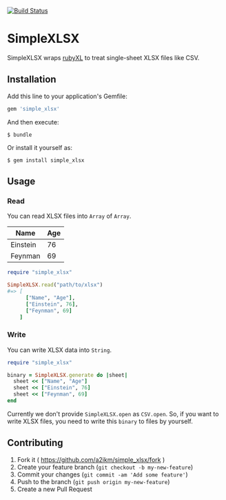 [![Build Status](https://travis-ci.org/a2ikm/simple_xlsx.svg)](https://travis-ci.org/a2ikm/simple_xlsx)

# SimpleXLSX

SimpleXLSX wraps [rubyXL](http://rubygems.org/gems/rubyXL) to treat single-sheet XLSX files like CSV.

## Installation

Add this line to your application's Gemfile:

```ruby
gem 'simple_xlsx'
```

And then execute:

    $ bundle

Or install it yourself as:

    $ gem install simple_xlsx

## Usage

### Read

You can read XLSX files into `Array` of `Array`.

| Name     | Age |
|----------|-----|
| Einstein |  76 |
| Feynman  |  69 |

```ruby
require "simple_xlsx"

SimpleXLSX.read("path/to/xlsx")
#=> [
      ["Name", "Age"],
      ["Einstein", 76],
      ["Feynman", 69]
    ]
```

### Write

You can write XLSX data into `String`.

```ruby
require "simple_xlsx"

binary = SimpleXLSX.generate do |sheet|
  sheet << ["Name", "Age"]
  sheet << ["Einstein", 76]
  sheet << ["Feynman", 69]
end
```

Currently we don't provide `SimpleXLSX.open` as `CSV.open`.
So, if you want to write XLSX files, you need to write this `binary` to files by yourself.

## Contributing

1. Fork it ( https://github.com/a2ikm/simple_xlsx/fork )
2. Create your feature branch (`git checkout -b my-new-feature`)
3. Commit your changes (`git commit -am 'Add some feature'`)
4. Push to the branch (`git push origin my-new-feature`)
5. Create a new Pull Request

